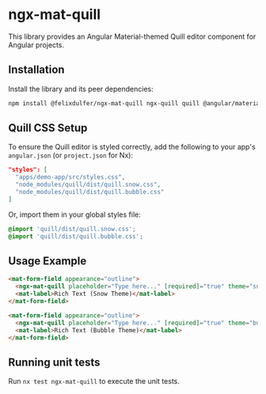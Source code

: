 # ngx-mat-quill

This library provides an Angular Material-themed Quill editor component for Angular projects.

## Installation

Install the library and its peer dependencies:

```sh
npm install @felixdulfer/ngx-mat-quill ngx-quill quill @angular/material @angular/cdk
```

## Quill CSS Setup

To ensure the Quill editor is styled correctly, add the following to your app's `angular.json` (or `project.json` for Nx):

```json
"styles": [
  "apps/demo-app/src/styles.css",
  "node_modules/quill/dist/quill.snow.css",
  "node_modules/quill/dist/quill.bubble.css"
]
```

Or, import them in your global styles file:

```css
@import 'quill/dist/quill.snow.css';
@import 'quill/dist/quill.bubble.css';
```

## Usage Example

```html
<mat-form-field appearance="outline">
  <ngx-mat-quill placeholder="Type here..." [required]="true" theme="snow"></ngx-mat-quill>
  <mat-label>Rich Text (Snow Theme)</mat-label>
</mat-form-field>

<mat-form-field appearance="outline">
  <ngx-mat-quill placeholder="Type here..." [required]="true" theme="bubble"></ngx-mat-quill>
  <mat-label>Rich Text (Bubble Theme)</mat-label>
</mat-form-field>
```

## Running unit tests

Run `nx test ngx-mat-quill` to execute the unit tests.

